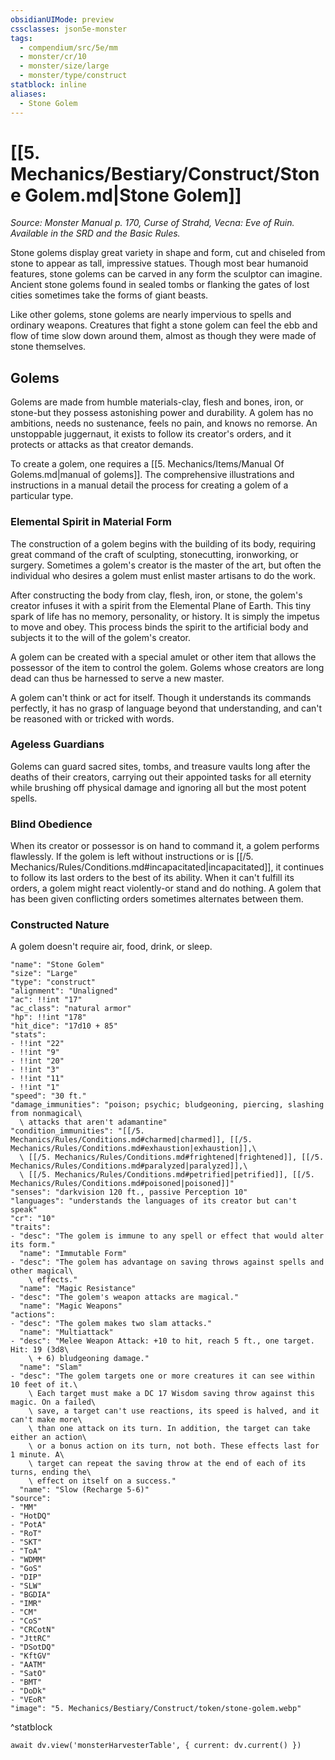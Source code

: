 ```yaml
---
obsidianUIMode: preview
cssclasses: json5e-monster
tags:
  - compendium/src/5e/mm
  - monster/cr/10
  - monster/size/large
  - monster/type/construct
statblock: inline
aliases:
  - Stone Golem
---
```

# [[5. Mechanics/Bestiary/Construct/Stone Golem.md|Stone Golem]]
*Source: Monster Manual p. 170, Curse of Strahd, Vecna: Eve of Ruin. Available in the SRD and the Basic Rules.*

Stone golems display great variety in shape and form, cut and chiseled from stone to appear as tall, impressive statues. Though most bear humanoid features, stone golems can be carved in any form the sculptor can imagine. Ancient stone golems found in sealed tombs or flanking the gates of lost cities sometimes take the forms of giant beasts.

Like other golems, stone golems are nearly impervious to spells and ordinary weapons. Creatures that fight a stone golem can feel the ebb and flow of time slow down around them, almost as though they were made of stone themselves.

## Golems

Golems are made from humble materials-clay, flesh and bones, iron, or stone-but they possess astonishing power and durability. A golem has no ambitions, needs no sustenance, feels no pain, and knows no remorse. An unstoppable juggernaut, it exists to follow its creator's orders, and it protects or attacks as that creator demands.

To create a golem, one requires a [[5. Mechanics/Items/Manual Of Golems.md|manual of golems]]. The comprehensive illustrations and instructions in a manual detail the process for creating a golem of a particular type.

### Elemental Spirit in Material Form

The construction of a golem begins with the building of its body, requiring great command of the craft of sculpting, stonecutting, ironworking, or surgery. Sometimes a golem's creator is the master of the art, but often the individual who desires a golem must enlist master artisans to do the work.

After constructing the body from clay, flesh, iron, or stone, the golem's creator infuses it with a spirit from the Elemental Plane of Earth. This tiny spark of life has no memory, personality, or history. It is simply the impetus to move and obey. This process binds the spirit to the artificial body and subjects it to the will of the golem's creator.

A golem can be created with a special amulet or other item that allows the possessor of the item to control the golem. Golems whose creators are long dead can thus be harnessed to serve a new master.

A golem can't think or act for itself. Though it understands its commands perfectly, it has no grasp of language beyond that understanding, and can't be reasoned with or tricked with words.

### Ageless Guardians

Golems can guard sacred sites, tombs, and treasure vaults long after the deaths of their creators, carrying out their appointed tasks for all eternity while brushing off physical damage and ignoring all but the most potent spells.

### Blind Obedience

When its creator or possessor is on hand to command it, a golem performs flawlessly. If the golem is left without instructions or is [[/5. Mechanics/Rules/Conditions.md#incapacitated|incapacitated]], it continues to follow its last orders to the best of its ability. When it can't fulfill its orders, a golem might react violently-or stand and do nothing. A golem that has been given conflicting orders sometimes alternates between them.

### Constructed Nature

A golem doesn't require air, food, drink, or sleep.

```statblock
"name": "Stone Golem"
"size": "Large"
"type": "construct"
"alignment": "Unaligned"
"ac": !!int "17"
"ac_class": "natural armor"
"hp": !!int "178"
"hit_dice": "17d10 + 85"
"stats":
- !!int "22"
- !!int "9"
- !!int "20"
- !!int "3"
- !!int "11"
- !!int "1"
"speed": "30 ft."
"damage_immunities": "poison; psychic; bludgeoning, piercing, slashing from nonmagical\
  \ attacks that aren't adamantine"
"condition_immunities": "[[/5. Mechanics/Rules/Conditions.md#charmed|charmed]], [[/5. Mechanics/Rules/Conditions.md#exhaustion|exhaustion]],\
  \ [[/5. Mechanics/Rules/Conditions.md#frightened|frightened]], [[/5. Mechanics/Rules/Conditions.md#paralyzed|paralyzed]],\
  \ [[/5. Mechanics/Rules/Conditions.md#petrified|petrified]], [[/5. Mechanics/Rules/Conditions.md#poisoned|poisoned]]"
"senses": "darkvision 120 ft., passive Perception 10"
"languages": "understands the languages of its creator but can't speak"
"cr": "10"
"traits":
- "desc": "The golem is immune to any spell or effect that would alter its form."
  "name": "Immutable Form"
- "desc": "The golem has advantage on saving throws against spells and other magical\
    \ effects."
  "name": "Magic Resistance"
- "desc": "The golem's weapon attacks are magical."
  "name": "Magic Weapons"
"actions":
- "desc": "The golem makes two slam attacks."
  "name": "Multiattack"
- "desc": "Melee Weapon Attack: +10 to hit, reach 5 ft., one target. Hit: 19 (3d8\
    \ + 6) bludgeoning damage."
  "name": "Slam"
- "desc": "The golem targets one or more creatures it can see within 10 feet of it.\
    \ Each target must make a DC 17 Wisdom saving throw against this magic. On a failed\
    \ save, a target can't use reactions, its speed is halved, and it can't make more\
    \ than one attack on its turn. In addition, the target can take either an action\
    \ or a bonus action on its turn, not both. These effects last for 1 minute. A\
    \ target can repeat the saving throw at the end of each of its turns, ending the\
    \ effect on itself on a success."
  "name": "Slow (Recharge 5-6)"
"source":
- "MM"
- "HotDQ"
- "PotA"
- "RoT"
- "SKT"
- "ToA"
- "WDMM"
- "GoS"
- "DIP"
- "SLW"
- "BGDIA"
- "IMR"
- "CM"
- "CoS"
- "CRCotN"
- "JttRC"
- "DSotDQ"
- "KftGV"
- "AATM"
- "SatO"
- "BMT"
- "DoDk"
- "VEoR"
"image": "5. Mechanics/Bestiary/Construct/token/stone-golem.webp"
```
^statblock

```dataviewjs
await dv.view('monsterHarvesterTable', { current: dv.current() })
```
